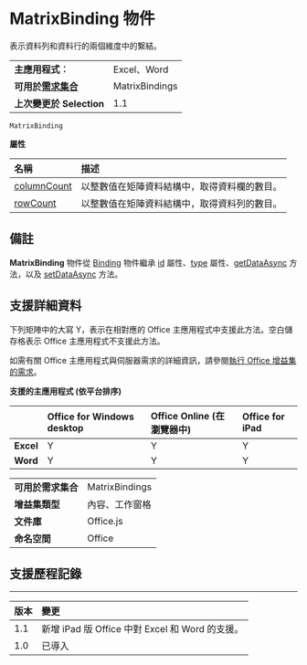 
# <a name="matrixbinding-object"></a>MatrixBinding 物件
表示資料列和資料行的兩個維度中的繫結。 

|||
|:-----|:-----|
|**主應用程式︰**|Excel、Word|
|**可用於[需求集合](../../docs/overview/specify-office-hosts-and-api-requirements.md)**|MatrixBindings|
|**上次變更於 Selection**|1.1|

```
MatrixBinding
```


**屬性**


|**名稱**|**描述**|
|:-----|:-----|
|[columnCount](../../reference/shared/binding.matrixbinding.columncount.md)|以整數值在矩陣資料結構中，取得資料欄的數目。|
|[rowCount](../../reference/shared/binding.matrixbinding.rowcount.md)|以整數值在矩陣資料結構中，取得資料列的數目。|

## <a name="remarks"></a>備註

**MatrixBinding** 物件從 [Binding](../../reference/shared/binding.id.md) 物件繼承 [id](../../reference/shared/binding.type.md) 屬性、[type](../../reference/shared/binding.getdataasync.md) 屬性、[getDataAsync](../../reference/shared/binding.setdataasync.md) 方法，以及 [setDataAsync](../../reference/shared/binding.md) 方法。


## <a name="support-details"></a>支援詳細資料


下列矩陣中的大寫 Y，表示在相對應的 Office 主應用程式中支援此方法。空白儲存格表示 Office 主應用程式不支援此方法。

如需有關 Office 主應用程式與伺服器需求的詳細資訊，請參閱[執行 Office 增益集的需求](../../docs/overview/requirements-for-running-office-add-ins.md)。


**支援的主應用程式 (依平台排序)**


||**Office for Windows desktop**|**Office Online (在瀏覽器中)**|**Office for iPad**|
|:-----|:-----|:-----|:-----|
|**Excel**|Y|Y|Y|
|**Word**|Y|Y|Y|

|||
|:-----|:-----|
|**可用於需求集合**|MatrixBindings|
|**增益集類型**|內容、工作窗格|
|**文件庫**|Office.js|
|**命名空間**|Office|

## <a name="support-history"></a>支援歷程記錄



****


|**版本**|**變更**|
|:-----|:-----|
|1.1|新增 iPad 版 Office 中對 Excel 和 Word 的支援。|
|1.0|已導入|
